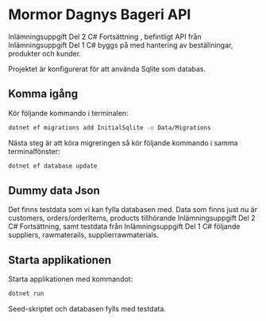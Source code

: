 # Mormor Dagnys Bageri API
Inlämningsuppgift Del 2 C# Fortsättning , befintligt API från Inlämningsuppgift Del 1 C# byggs på med hantering av beställningar, produkter och
kunder.

Projektet är konfigurerat för att använda Sqlite som databas.

## Komma igång
Kör följande kommando i terminalen:

```sh
dotnet ef migrations add InitialSqlite -o Data/Migrations
```

Nästa steg är att köra migreringen så kör följande kommando i samma terminalfönster:

```sh
dotnet ef database update
```

## Dummy data Json
Det finns testdata som vi kan fylla databasen med. Data som finns just nu är customers, orders/orderItems, products tillhörande Inlämningsuppgift Del 2 C# Fortsättning, samt testdata från Inlämningsuppgift Del 1 C# följande suppliers, rawmaterails, supplierrawmaterials.

## Starta applikationen
Starta applikationen med kommandot:

```sh
dotnet run
```

Seed-skriptet och databasen fylls med testdata.

